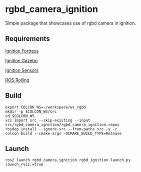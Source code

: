 # rgbd_camera_ignition
Simple package that showcases use of rgbd camera in ignition.

## Requirements
[Ignition Fortress](https://ignitionrobotics.org/docs/fortress/install_ubuntu)

[Ignition Gazebo](https://ignitionrobotics.org/api/gazebo/6.1/install.html)

[Ignition Sensors](https://ignitionrobotics.org/api/sensors/6.0/installation.html)

[ROS Rolling](https://docs.ros.org/en/rolling/Installation.html)

## Build
```
export COLCON_WS=~/workspace/ws_rgbd
mkdir -p $COLCON_WS/src
cd $COLCON_WS
vcs import src --skip-existing --input src/rgbd_camera_ignition/rgbd_camera_ignition.repos
rosdep install --ignore-src --from-paths src -y -r 
colcon build --cmake-args -DCMAKE_BUILD_TYPE=Release
```

## Launch
```
ros2 launch rgbd_camera_ignition rgbd_ignition.launch.py launch_rviz:=true
```
